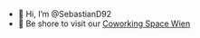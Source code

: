 - 👋 Hi, I’m @SebastianD92
- 👀 Be shore to visit our <a href="https://www.matchoffice.at/mieten/coworking/wien-city">Coworking Space Wien</a>


<!---
SebastianD92/SebastianD92 is a ✨ special ✨ repository because its `README.md` (this file) appears on your GitHub profile.
You can click the Preview link to take a look at your changes.
--->
